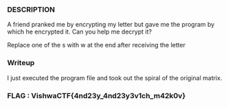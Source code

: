 ### DESCRIPTION

A friend pranked me by encrypting my letter but gave me the program by which he encrypted it. Can you help me decrypt it?

Replace one of the s with w at the end after receiving the letter

### Writeup
I just executed the program file and took out the spiral of the original matrix.

### FLAG : VishwaCTF{4nd23y_4nd23y3v1ch_m42k0v}